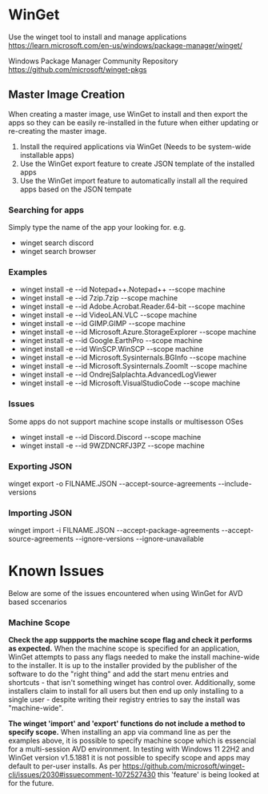 # WinGet
Use the winget tool to install and manage applications
https://learn.microsoft.com/en-us/windows/package-manager/winget/

Windows Package Manager Community Repository
https://github.com/microsoft/winget-pkgs

## Master Image Creation
When creating a master image, use WinGet to install and then export the apps so they can be easily re-installed in the future when either updating or re-creating the master image.
1. Install the required applications via WinGet (Needs to be system-wide installable apps)
2. Use the WinGet export feature to create JSON template of the installed apps
3. Use the WinGet import feature to automatically install all the required apps based on the JSON tempate

### Searching for apps
Simply type the name of the app your looking for. e.g.
- winget search discord
- winget search browser

### Examples
- winget install -e --id Notepad++.Notepad++ --scope machine
- winget install -e --id 7zip.7zip --scope machine
- winget install -e --id Adobe.Acrobat.Reader.64-bit --scope machine
- winget install -e --id VideoLAN.VLC --scope machine
- winget install -e --id GIMP.GIMP --scope machine
- winget install -e --id Microsoft.Azure.StorageExplorer --scope machine
- winget install -e --id Google.EarthPro --scope machine
- winget install -e --id WinSCP.WinSCP --scope machine
- winget install -e --id Microsoft.Sysinternals.BGInfo --scope machine
- winget install -e --id Microsoft.Sysinternals.ZoomIt --scope machine
- winget install -e --id OndrejSalplachta.AdvancedLogViewer
- winget install -e --id Microsoft.VisualStudioCode --scope machine

### Issues
Some apps do not support machine scope installs or multisesson OSes
- winget install -e --id Discord.Discord --scope machine 
- winget install -e --id 9WZDNCRFJ3PZ --scope machine

### Exporting JSON
winget export -o FILNAME.JSON --accept-source-agreements --include-versions

### Importing JSON
winget import -i FILNAME.JSON --accept-package-agreements --accept-source-agreements --ignore-versions --ignore-unavailable

# Known Issues
Below are some of the issues encountered when using WinGet for AVD based sccenarios

### Machine Scope
**Check the app suppports the machine scope flag and check it performs as expected.** When the machine scope is specified for an application, WinGet attempts to pass any flags needed to make the install machine-wide to the installer. It is up to the installer provided by the publisher of the software to do the "right thing" and add the start menu entries and shortcuts - that isn't something winget has control over. Additionally, some installers claim to install for all users but then end up only installing to a single user - despite writing their registry entries to say the install was "machine-wide".

**The winget 'import' and 'export' functions do not include a method to specify scope.** When installing an app via command line as per the examples above, it is possible to specify machine scope which is essencial for a multi-session AVD environment. In testing with Windows 11 22H2 and WinGet version v1.5.1881 it is not possible to specify scope and apps may default to per-user installs. As per https://github.com/microsoft/winget-cli/issues/2030#issuecomment-1072527430 this 'feature' is being looked at for the future.